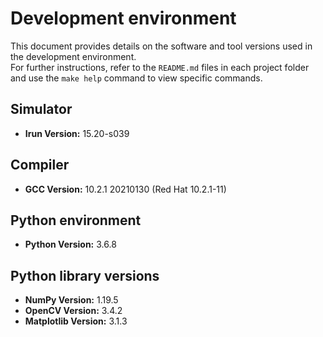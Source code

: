 # Development environment

This document provides details on the software and tool versions used in the development environment. \
For further instructions, refer to the `README.md` files in each project folder and use the `make help` command to view specific commands.

## Simulator
- **Irun Version:** 15.20-s039

## Compiler
- **GCC Version:** 10.2.1 20210130 (Red Hat 10.2.1-11)

## Python environment
- **Python Version:** 3.6.8

## Python library versions
- **NumPy Version:** 1.19.5
- **OpenCV Version:** 3.4.2
- **Matplotlib Version:** 3.1.3
